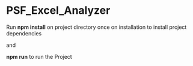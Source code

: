 # PSF_Excel_Analyzer
 
Run **npm install** on project directory once on installation to install project dependencies

and

**npm run** to run the Project
